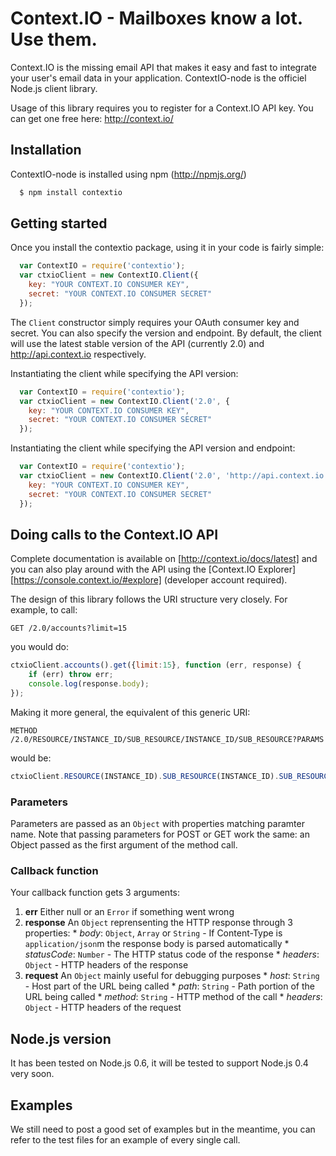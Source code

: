Context.IO - Mailboxes know a lot. Use them.
============================================

Context.IO is the missing email API that makes it easy and fast to integrate your user's email data in your application. ContextIO-node is the officiel Node.js client library.

Usage of this library requires you to register for a Context.IO API key. You can get one free here: http://context.io/

Installation
------------

ContextIO-node is installed using npm (http://npmjs.org/)

``` bash
  $ npm install contextio
```

Getting started
---------------

Once you install the contextio package, using it in your code is fairly simple:

``` js
  var ContextIO = require('contextio');
  var ctxioClient = new ContextIO.Client({
    key: "YOUR CONTEXT.IO CONSUMER KEY",
    secret: "YOUR CONTEXT.IO CONSUMER SECRET"
  });
```
 
 The `Client` constructor simply requires your OAuth consumer key and secret. You can also specify the version and endpoint. By default, the client will use the latest stable version of the API (currently 2.0) and http://api.context.io respectively.
 
 Instantiating the client while specifying the API version:
 
``` js
  var ContextIO = require('contextio');
  var ctxioClient = new ContextIO.Client('2.0', {
    key: "YOUR CONTEXT.IO CONSUMER KEY",
    secret: "YOUR CONTEXT.IO CONSUMER SECRET"
  });
```

Instantiating the client while specifying the API version and endpoint:

``` js
  var ContextIO = require('contextio');
  var ctxioClient = new ContextIO.Client('2.0', 'http://api.context.io', {
    key: "YOUR CONTEXT.IO CONSUMER KEY",
    secret: "YOUR CONTEXT.IO CONSUMER SECRET"
  });
```

Doing calls to the Context.IO API
---------------------------------

Complete documentation is available on [http://context.io/docs/latest] and you can also play around with the API using the [Context.IO Explorer][https://console.context.io/#explore] (developer account required).

The design of this library follows the URI structure very closely. For example, to call:

``` http
GET /2.0/accounts?limit=15
```

you would do:

``` js
ctxioClient.accounts().get({limit:15}, function (err, response) {
	if (err) throw err;
	console.log(response.body);
});
```

Making it more general, the equivalent of this generic URI:

``` http
METHOD /2.0/RESOURCE/INSTANCE_ID/SUB_RESOURCE/INSTANCE_ID/SUB_RESOURCE?PARAMS
```

would be:

``` js
ctxioClient.RESOURCE(INSTANCE_ID).SUB_RESOURCE(INSTANCE_ID).SUB_RESOURCE().METHOD(PARAMS, CALLBACK_FN)
```

### Parameters
Parameters are passed as an `Object` with properties matching paramter name. Note that passing parameters for POST or GET work the same: an Object passed as the first argument of the method call.

### Callback function
Your callback function gets 3 arguments:

  1. **err** Either null or an `Error` if something went wrong
  2. **response** An `Object` reprensenting the HTTP response through 3 properties:
    * *body*: `Object`, `Array` or `String` - If Content-Type is `application/json`m the response body is parsed automatically
    * *statusCode*: `Number` - The HTTP status code of the response
    * *headers*: `Object` - HTTP headers of the response
  3. **request** An `Object` mainly useful for debugging purposes
    * *host*: `String` - Host part of the URL being called
    * *path*: `String` - Path portion of the URL being called
    * *method*: `String` - HTTP method of the call
    * *headers*: `Object` - HTTP headers of the request

Node.js version
---------------

It has been tested on Node.js 0.6, it will be tested to support Node.js 0.4 very soon.

Examples
--------

We still need to post a good set of examples but in the meantime, you can refer to the test files for an example of every single call.
